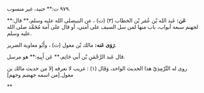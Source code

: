 ٩٧٩ ت:** جنيد، غير منسوب.

**عَن:** عَبد الله بْن عُمَر بْن الخطاب (٣) (ت) ، عن النبيصلى الله عليه وسلم،** قال:** لجهنم سبعة أبواب، باب منها لمن سل السيف على أمتي، أو قال على أمة مُحَمَّد صلى الله عليه وسلم.

**رَوَى عَنه:** مالك بْن مغول (ت) ، وأَبُو معاوية الضرير.

قال عَبد الرَّحْمَنِ بْن أَبي حَاتِم،** عَن أَبِيهِ:** هو مرسل.

روى له التِّرْمِذِيّ هذا الحديث الواحد، وَقَال (١) : غريب لا نعرفه إلا من حديث مالك بن مغول.[من اسمه جهضم وجهم]

**